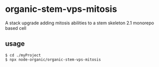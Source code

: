 # organic-stem-vps-mitosis

A stack upgrade adding mitosis abilities to a stem skeleton 2.1 monorepo based cell

## usage

```
$ cd ./myProject
$ npx node-organic/organic-stem-vps-mitosis
```
